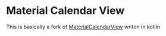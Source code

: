 # Material Calendar View
This is basically a fork of [MaterialCalendarView](https://github.com/prolificinteractive/material-calendarview) writen in kotlin

